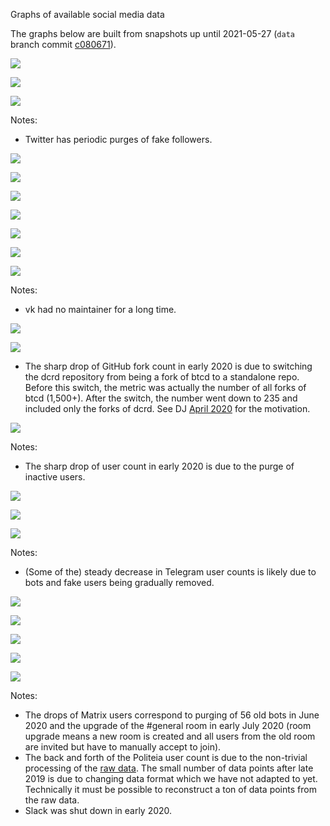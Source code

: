 Graphs of available social media data

The graphs below are built from snapshots up until 2021-05-27 (`data` branch commit [c080671](https://github.com/xaur/social-media-data/commit/c080671b1a3bbead60f011c2438b93399505ff6d)).

![](twitter-decredproject.png)

![](twitter-regional.png)

![](twitter-specialized.png)

Notes:

- Twitter has periodic purges of fake followers.

![](facebook.png)

![](youtube-decredchannel.png)

![](youtube.png)

![](instagram.png)

![](linkedin-decredproject.png)

![](linkedin.png)

![](vk.png)

Notes:

- vk had no maintainer for a long time.

![](github-nodes.png)

![](github-wallets.png)

- The sharp drop of GitHub fork count in early 2020 is due to switching the dcrd repository from being a fork of btcd to a standalone repo. Before this switch, the metric was actually the number of all forks of btcd (1,500+). After the switch, the number went down to 235 and included only the forks of dcrd. See DJ [April 2020](https://xaur.github.io/decred-news/journal/202004.html#development) for the motivation.

![](discord.png)

Notes:

- The sharp drop of user count in early 2020 is due to the purge of inactive users.

![](telegram-decred.png)

![](telegram-regional.png)

![](telegram-specialized.png)

Notes:

- (Some of the) steady decrease in Telegram user counts is likely due to bots and fake users being gradually removed.

![](matrix.png)

![](medium-decred.png)

![](medium.png)

![](reddit.png)

![](slack.png)

Notes:

- The drops of Matrix users correspond to purging of 56 old bots in June 2020 and the upgrade of the #general room in early July 2020 (room upgrade means a new room is created and all users from the old room are invited but have to manually accept to join).
- The back and forth of the Politeia user count is due to the non-trivial processing of the [raw data](https://github.com/decred-proposals/mainnet). The small number of data points after late 2019 is due to changing data format which we have not adapted to yet. Technically it must be possible to reconstruct a ton of data points from the raw data.
- Slack was shut down in early 2020.

